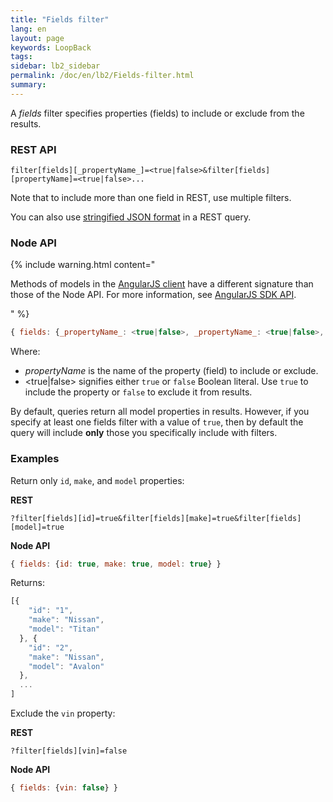 ```yaml
---
title: "Fields filter"
lang: en
layout: page
keywords: LoopBack
tags:
sidebar: lb2_sidebar
permalink: /doc/en/lb2/Fields-filter.html
summary:
---
```


A _fields_ filter specifies properties (fields) to include or exclude from the results.

### REST API

`filter[fields][_propertyName_]=<true|false>&filter[fields][propertyName]=<true|false>...`

Note that to include more than one field in REST, use multiple filters.

You can also use [stringified JSON format](/doc/en/lb2/Querying-data.html#Queryingdata-UsingstringifiedJSONinRESTqueries) in a REST query.

### Node API

{% include warning.html content="

Methods of models in the [AngularJS client](/doc/en/lb2/AngularJS-JavaScript-SDK.html) have a different signature than those of the Node API.
For more information, see [AngularJS SDK API](http://apidocs.strongloop.com/loopback-sdk-angular/).

" %}

```javascript
{ fields: {_propertyName_: <true|false>, _propertyName_: <true|false>, ... } }
```

Where:

* _propertyName_ is the name of the property (field) to include or exclude.
* <true|false> signifies either `true` or `false` Boolean literal. Use `true` to include the property or `false` to exclude it from results.

By default, queries return all model properties in results. However, if you specify at least one fields filter with a value of `true`,
then by default the query will include **only** those you specifically include with filters.

### Examples

Return only `id`, `make`, and `model` properties:

**REST**

`?filter[fields][id]=true&filter[fields][make]=true&filter[fields][model]=true`

**Node API**

```javascript
{ fields: {id: true, make: true, model: true} }
```

Returns:

```javascript
[{
    "id": "1",
    "make": "Nissan",
    "model": "Titan"
  }, {
    "id": "2",
    "make": "Nissan",
    "model": "Avalon"
  },
  ...
]
```

Exclude the `vin` property:

**REST**

`?filter[fields][vin]=false`

**Node API**

```javascript
{ fields: {vin: false} }
```